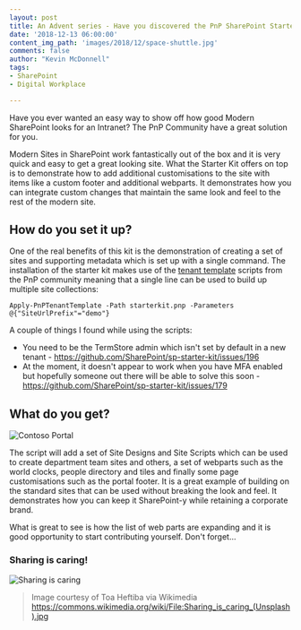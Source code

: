 ```yaml
---
layout: post
title: An Advent series - Have you discovered the PnP SharePoint Starter Kit
date: '2018-12-13 06:00:00'
content_img_path: 'images/2018/12/space-shuttle.jpg'
comments: false
author: "Kevin McDonnell"
tags:
- SharePoint
- Digital Workplace

---
```


Have you ever wanted an easy way to show off how good Modern SharePoint looks for an Intranet? The PnP Community have a great solution for you.

Modern Sites in SharePoint work fantastically out of the box and it is very quick and easy to get a great looking site. What the Starter Kit offers on top is to demonstrate how to add additional customisations to the site with items like a custom footer and additional webparts. It demonstrates how you can integrate custom changes that maintain the same look and feel to the rest of the modern site.

## How do you set it up?

One of the real benefits of this kit is the demonstration of creating a set of sites and supporting metadata which is set up with a single command. The installation of the starter kit makes use of the [tenant template](https://docs.microsoft.com/en-us/powershell/module/sharepoint-pnp/apply-pnptenanttemplate?view=sharepoint-ps) scripts  from the PnP community meaning that a single line can be used to build up multiple site collections:

`Apply-PnPTenantTemplate -Path starterkit.pnp -Parameters @{"SiteUrlPrefix"="demo"}`

A couple of things I found while using the scripts:

- You need to be the TermStore admin which isn't set by default in a new tenant - https://github.com/SharePoint/sp-starter-kit/issues/196
- At the moment, it doesn't appear to work when you have MFA enabled but hopefully someone out there will be able to solve this soon - https://github.com/SharePoint/sp-starter-kit/issues/179

## What do you get?

![Contoso Portal](/images/2018/12/ContosoElectronics.PNG)

The script will add a set of Site Designs and Site Scripts which can be used to create department team sites and others, a set of webparts such as the world clocks, people directory and tiles and finally some page customisations such as the portal footer. It is a great example of building on the standard sites that can be used without breaking the look and feel. It demonstrates how you can keep it SharePoint-y while retaining a corporate brand.

What is great to see is how the list of web parts are expanding and it is good opportunity to start contributing yourself. Don't forget...

### Sharing is caring!

![Sharing is caring](/images/2018/12/SharingIsCaring.jpg)

>Image courtesy of Toa Heftiba via Wikimedia https://commons.wikimedia.org/wiki/File:Sharing_is_caring_(Unsplash).jpg